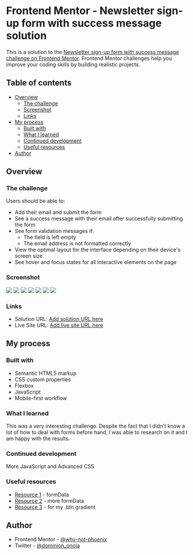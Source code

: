 # Frontend Mentor - Newsletter sign-up form with success message solution

This is a solution to the [Newsletter sign-up form with success message challenge on Frontend Mentor](https://www.frontendmentor.io/challenges/newsletter-signup-form-with-success-message-3FC1AZbNrv). Frontend Mentor challenges help you improve your coding skills by building realistic projects. 

## Table of contents

- [Overview](#overview)
  - [The challenge](#the-challenge)
  - [Screenshot](#screenshot)
  - [Links](#links)
- [My process](#my-process)
  - [Built with](#built-with)
  - [What I learned](#what-i-learned)
  - [Continued development](#continued-development)
  - [Useful resources](#useful-resources)
- [Author](#author)

## Overview

### The challenge

Users should be able to:

- Add their email and submit the form
- See a success message with their email after successfully submitting the form
- See form validation messages if:
  - The field is left empty
  - The email address is not formatted correctly
- View the optimal layout for the interface depending on their device's screen size
- See hover and focus states for all interactive elements on the page

### Screenshot

![](./screenshots/screenshot-desktop.png)
![](./screenshots/screen-shot-desktop-active.png)
![](./screenshots/screenshot-desktop-success.png)
![](./screenshots/screenshot-desktop-fail.png)
![](./screenshots/screenshot-mobile.png)
![](./screenshots/screenshot-mobile-success.png)
![](./screenshots/screenshot-mobile-fail.png)

### Links

- Solution URL: [Add solution URL here](https://your-solution-url.com)
- Live Site URL: [Add live site URL here](https://your-live-site-url.com)

## My process

### Built with

- Semantic HTML5 markup
- CSS custom properties
- Flexbox
- JavaScript
- Mobile-first workflow

### What I learned

This was a very interesting challenge. Despite the fact that I didn't know a lot of how to deal with forms before hand, I was able to research on it and I am happy with the results.

### Continued development

More JavaScript and Advanced CSS

### Useful resources

- [Resource 1](https://developer.mozilla.org/en-US/docs/Web/API/FormData/FormData) - formData
- [Resource 2](https://stackoverflow.com/questions/2276463/how-can-i-get-form-data-with-javascript-jquery) - more formData
- [Resource 3](https://imagecolorpicker.com/#google_vignette) - for my .btn gradient

## Author

- Frontend Mentor - [@why-not-phoenix](https://www.frontendmentor.io/profile/why-not-phoenix)
- Twitter - [@dominion_onoja](https://x.com/dominion_onoja?t=RAWgmHy3YlUySDiPDnZS2g&s=09)
